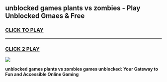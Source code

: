 
## unblocked games plants vs zombies - Play Unblocked Gmaes & Free
<h3>
<a href="https://premium.freeplayer.one?title=unblocked_games_plants_vs_zombies&ref=19F">CLICK TO PLAY</a></h3>
<hr>

<h3>
<a href="https://premium.freeplayer.one?title=unblocked_games_plants_vs_zombies&ref=19F">CLICK 2 PLAY</a>
  
</h3>

<a href="https://premium.freeplayer.one?title=unblocked_games_plants_vs_zombies&ref=19F/"><img src="https://clearcache.store/games.png"></a>


**unblocked games plants vs zombies games unblocked: Your Gateway to Fun and Accessible Online Gaming**
